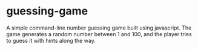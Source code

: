 # guessing-game
A simple command-line number guessing game built using javascript. The game generates a random number between 1 and 100, and the player tries to guess it with hints along the way.
